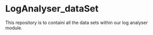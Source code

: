 # LogAnalyser_dataSet
This repository is to containi all the data sets within our log analyser module.
